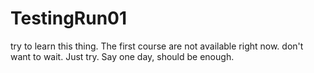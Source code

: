 # TestingRun01

try to learn this thing. 
The first course are not available right now. 
don't want to wait. 
Just try. 
Say one day,
should be enough.
